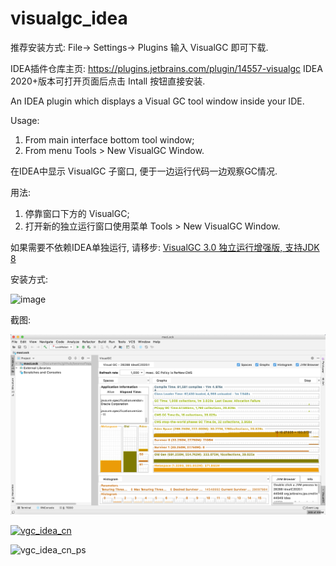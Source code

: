 # visualgc_idea
 推荐安装方式: File-> Settings-> Plugins 输入 VisualGC 即可下载.

IDEA插件仓库主页: https://plugins.jetbrains.com/plugin/14557-visualgc IDEA 2020+版本可打开页面后点击 Intall 按钮直接安装.

An IDEA plugin which displays a Visual GC tool window inside your IDE.

Usage:

1. From main interface bottom tool window;
2. From menu Tools > New VisualGC Window.

在IDEA中显示 VisualGC 子窗口, 便于一边运行代码一边观察GC情况.

用法:

1. 停靠窗口下方的 VisualGC;
2. 打开新的独立运行窗口使用菜单 Tools > New VisualGC Window.



如果需要不依赖IDEA单独运行, 请移步: [VisualGC 3.0 独立运行增强版, 支持JDK 8](https://www.cnblogs.com/beansoft/p/visualgc_jdk8_standalone.html)

安装方式:

![image](https://img2020.cnblogs.com/blog/2073018/202006/2073018-20200623071037706-310287575.png)

截图:

![vgc_idea_mac_en](vgc_idea.png)

[![vgc_idea_cn](https://img2020.cnblogs.com/blog/2073018/202006/2073018-20200620133346407-155505802.png)](https://img2020.cnblogs.com/blog/2073018/202006/2073018-20200620133345259-810121084.png)

![vgc_idea_cn_ps](https://img2020.cnblogs.com/blog/2073018/202006/2073018-20200623072624739-2118859173.png)

